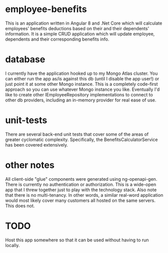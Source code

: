 # employee-benefits
This is an application written in Angular 8 and .Net Core which will calculate employees' benefits deductions based on their and their dependents' information.  It is a simple CRUD application which will update employee, dependents and their corresponding benefits info.

# database
I currently have the application hooked up to my Mongo Atlas cluster.  You can either run the app as/is against this db (until I disable the app user!) or just point it at some other Mongo instance.  This is a completely code-first approach so you can use whatever Mongo instance you like.  Eventually I'd like to create other IEmployeeRepository implementations to connect to other db providers, including an in-memory provider for real ease of use.

# unit-tests
There are several back-end unit tests that cover some of the areas of greater cyclomatic complexity.  Specifically, the BenefitsCalculatorService has been covered extensively.

# other notes
All client-side "glue" components were generated using ng-openapi-gen.
There is currently no authentication or authorization.  This is a wide-open app that I threw together just to play with the technology stack.  Also note that there is no multi-tenancy.  In other words, a similar real-word application would most likely cover many customers all hosted on the same servers.  This does not.

# TODO
Host this app somewhere so that it can be used without having to run locally.
